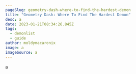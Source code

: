 ```yaml
---
pageSlug: geometry-dash-where-to-find-the-hardest-demon
title: "Geometry Dash: Where To Find The Hardest Demon"
desc: a
date: 2023-01-21T08:34:26.845Z
tags:
  - demonlist
  - guide
author: moldymacaronix
image: a
imageSource: a
---
```

a